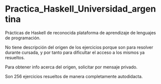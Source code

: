 # Practica_Haskell_Universidad_argentina

Prácticas de Haskell de reconocida plataforma de aprendizaje de lenguajes de programación.

No tiene descripción del origen de los ejercicios porque son para resolver durante cursada, y por tanto para dificultar el acceso a los mismos ya resueltos.

Para obtener info acerca del origen, solicitar por mensaje privado.

Son 256 ejercicios resueltos de manera completamente autodidacta.
